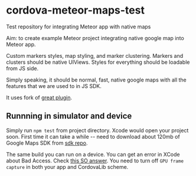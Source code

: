# cordova-meteor-maps-test
Test repository for integrating Meteor app with native maps

Aim: to create example Meteor project integrating native google map into Meteor app.

Custom markers styles, map styling, and marker clustering. Markers and clusters should be native UIViews. Styles for everything should be loadable from JS side.

Simply speaking, it should be normal, fast, native google maps with all the features that we are used to in JS SDK.

It uses fork of [great plugin](https://github.com/mapsplugin/cordova-plugin-googlemaps).

## Runnning in simulator and device

Simply run `npm test` from project directory. Xcode would open your project soon. First time it can take a while -- need to download about 120mb of Google Maps SDK from [sdk repo](https://github.com/dmitry-sher/cordova-plugin-googlemaps-sdk).

The same build you can run on a device. You can get an error in XCode about Bad Access. Check [this SO answer](http://stackoverflow.com/questions/31264537/adding-google-maps-as-subview-crashes-ios-app-with-exc-bad). You need to turn off `GPU frame capture` in both your app and CordovaLib scheme.